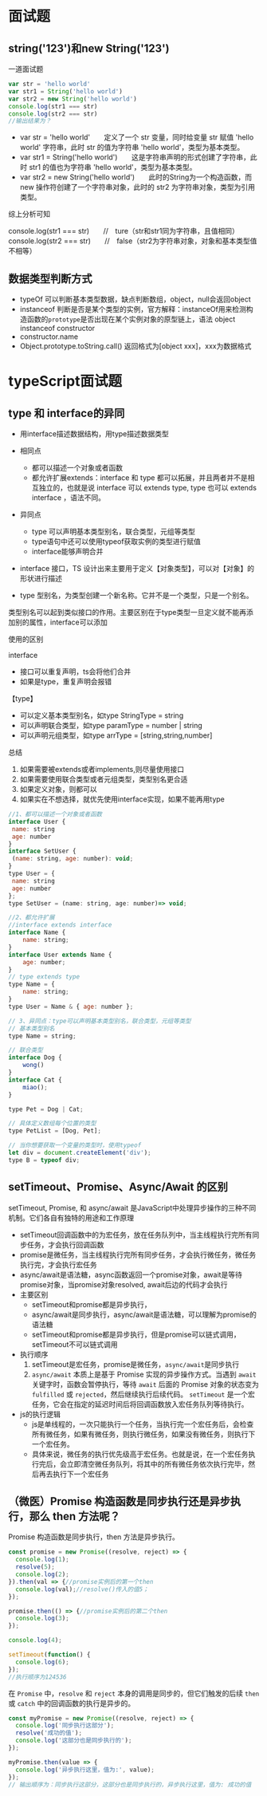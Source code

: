 # 面试题
## string('123')和new String('123')
一道面试题
```js
var str = 'hello world'
var str1 = String('hello world')
var str2 = new String('hello world')
console.log(str1 === str)
console.log(str2 === str)
//输出结果为？
```
- var str = 'hello world'　　定义了一个 str 变量，同时给变量 str 赋值 'hello world' 字符串，此时 str 的值为字符串 'hello world'，类型为基本类型。
- var str1 = String('hello world')　　这是字符串声明的形式创建了字符串，此时 str1 的值也为字符串 'hello world'，类型为基本类型。
- var str2 = new String('hello world')　　此时的String为一个构造函数，而 new 操作符创建了一个字符串对象，此时的 str2 为字符串对象，类型为引用类型。

综上分析可知

  console.log(str1 === str)　　//　ture（str和str1同为字符串，且值相同）
  console.log(str2 === str)　　//　false（str2为字符串对象，对象和基本类型值不相等）

## 数据类型判断方式
- typeOf 可以判断基本类型数据，缺点判断数组，object，null会返回object
- instanceof 判断是否是某个类型的实例，官方解释：instanceOf用来检测构造函数的`prototype`是否出现在某个实例对象的原型链上，语法 object instanceof constructor
- constructor.name 
- Object.prototype.toString.call() 返回格式为[object xxx]，xxx为数据格式

# typeScript面试题
## type 和 interface的异同
- 用interface描述数据结构，用type描述数据类型
- 相同点
  - 都可以描述一个对象或者函数
  - 都允许扩展extends：interface 和 type 都可以拓展，并且两者并不是相互独立的，也就是说 interface 可以 extends type, type 也可以 extends interface ，语法不同。
- 异同点
  - type 可以声明基本类型别名，联合类型，元组等类型
  - type语句中还可以使用typeof获取实例的类型进行赋值
  - interface能够声明合并

- interface 接口，TS 设计出来主要用于定义【对象类型】，可以对【对象】的形状进行描述
- type 型别名，为类型创建一个新名称。它并不是一个类型，只是一个别名。

类型别名可以起到类似接口的作用。主要区别在于type类型一旦定义就不能再添加别的属性，interface可以添加

使用的区别

interface
- 接口可以重复声明，ts会将他们合并
- 如果是type，重复声明会报错

【type】
- 可以定义基本类型别名，如type StringType = string
- 可以声明联合类型，如type paramType = number | string
- 可以声明元组类型，如type arrType = [string,string,number]

总结
1. 如果需要被extends或者implements,则尽量使用接口
2. 如果需要使用联合类型或者元组类型，类型别名更合适
3. 如果定义对象，则都可以
4. 如果实在不想选择，就优先使用interface实现，如果不能再用type
```js
//1、都可以描述一个对象或者函数
interface User {
 name: string
 age: number
}
interface SetUser {
 (name: string, age: number): void; 
}
type User = {
 name: string
 age: number
};
type SetUser = (name: string, age: number)=> void;

//2、都允许扩展
//interface extends interface
interface Name {
 	name: string; 
}
interface User extends Name {
 	age: number; 
}
// type extends type
type Name = {
 	name: string; 
}
type User = Name & { age: number };

// 3、异同点：type可以声明基本类型别名，联合类型，元组等类型
// 基本类型别名
type Name = string;

// 联合类型
interface Dog {
    wong()
}
interface Cat {
    miao();
}

type Pet = Dog | Cat;

// 具体定义数组每个位置的类型
type PetList = [Dog, Pet];

// 当你想要获取一个变量的类型时，使用typeof
let div = document.createElement('div');
type B = typeof div;
```
## setTimeout、Promise、Async/Await 的区别
setTimeout, Promise, 和 async/await 是JavaScript中处理异步操作的三种不同机制。它们各自有独特的用途和工作原理
- setTimeout回调函数中的为宏任务，放在任务队列中，当主线程执行完所有同步任务，才会执行回调函数
- promise是微任务，当主线程执行完所有同步任务，才会执行微任务，微任务执行完，才会执行宏任务
- async/await是语法糖，async函数返回一个promise对象，await是等待promise对象，当promise对象resolved, await后边的代码才会执行
- 主要区别
  - setTimeout和promise都是异步执行，
  - async/await是同步执行，async/await是语法糖，可以理解为promise的语法糖
  - setTimeout和promise都是异步执行，但是promise可以链式调用，setTimeout不可以链式调用
- 执行顺序
  1. setTimeout是宏任务，promise是微任务，`async/await`是同步执行
  2. `async/await` 本质上是基于 Promise 实现的异步操作方式。当遇到 `await` 关键字时，函数会暂停执行，等待 `await` 后面的 Promise 对象的状态变为 `fulfilled` 或 `rejected`，然后继续执行后续代码。
     `setTimeout` 是一个宏任务，它会在指定的延迟时间后将回调函数放入宏任务队列等待执行。
- js的执行逻辑
  - js是单线程的，一次只能执行一个任务，当执行完一个宏任务后，会检查所有微任务，如果有微任务，则执行微任务，如果没有微任务，则执行下一个宏任务。
  - 具体来说，微任务的执行优先级高于宏任务。也就是说，在一个宏任务执行完后，会立即清空微任务队列，将其中的所有微任务依次执行完毕，然后再去执行下一个宏任务
## （微医）Promise 构造函数是同步执行还是异步执行，那么 then 方法呢？
Promise 构造函数是同步执行，then 方法是异步执行。
```js
const promise = new Promise((resolve, reject) => {
  console.log(1);
  resolve(5);
  console.log(2);
}).then(val => {//promise实例后的第一个then
  console.log(val);//resolve()传入的值5；
});

promise.then(() => {//promise实例后的第二个then
  console.log(3);
});

console.log(4);

setTimeout(function() {
  console.log(6);
});
//执行顺序为124536
```
在 `Promise` 中，`resolve` 和 `reject` 本身的调用是同步的，但它们触发的后续 `then` 或 `catch` 中的回调函数的执行是异步的。
```js
const myPromise = new Promise((resolve, reject) => {
  console.log('同步执行这部分');
  resolve('成功的值');
  console.log('这部分也是同步执行的');
});

myPromise.then(value => {
  console.log('异步执行这里，值为:', value);
});
// 输出顺序为：同步执行这部分，这部分也是同步执行的，异步执行这里，值为: 成功的值
```